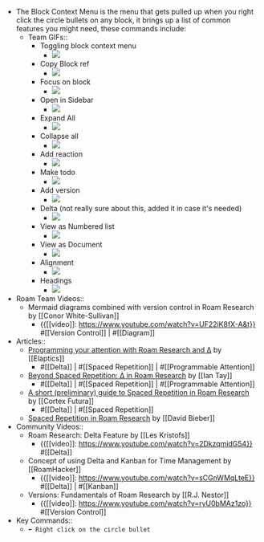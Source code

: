 - The Block Context Menu is the menu that gets pulled up when you right click the circle bullets on any block, it brings up a list of common features you might need, these commands include:  
    - Team GIFs::
        - Toggling block context menu
            - ![](https://firebasestorage.googleapis.com/v0/b/firescript-577a2.appspot.com/o/imgs%2Fapp%2Fhelp-documentation%2FrqEvtSIXXI.gif?alt=media&token=90085112-75bf-4ab3-aa92-a37bfbce372f)
        - Copy Block ref
            - ![](https://firebasestorage.googleapis.com/v0/b/firescript-577a2.appspot.com/o/imgs%2Fapp%2Fhelp-documentation%2FtLOCTkDJmh.gif?alt=media&token=6b686749-3e4a-4809-9841-6b1e9703073c)
        - Focus on block
            - ![](https://firebasestorage.googleapis.com/v0/b/firescript-577a2.appspot.com/o/imgs%2Fapp%2Fhelp-documentation%2FBtS-Wl25jF.gif?alt=media&token=a238e6c8-30e3-4a69-b60f-87499a6f4a68)
        - Open in Sidebar
            - ![](https://firebasestorage.googleapis.com/v0/b/firescript-577a2.appspot.com/o/imgs%2Fapp%2Fhelp-documentation%2Fw4RyQL5NLd.gif?alt=media&token=13659f0d-2c0c-4713-8b3a-de6a5edf7dfa)
        - Expand All
            - ![](https://firebasestorage.googleapis.com/v0/b/firescript-577a2.appspot.com/o/imgs%2Fapp%2Fhelp-documentation%2FrzIXmWpaCv.gif?alt=media&token=be0bd209-0c50-43c5-b967-bd6ab81200ff)
        - Collapse all
            - ![](https://firebasestorage.googleapis.com/v0/b/firescript-577a2.appspot.com/o/imgs%2Fapp%2Fhelp-documentation%2FABF_970huX.gif?alt=media&token=30b746a7-6213-48da-886c-e9d8cb455d80)
        - Add reaction
            - ![](https://firebasestorage.googleapis.com/v0/b/firescript-577a2.appspot.com/o/imgs%2Fapp%2Fhelp-documentation%2FQLZYo7bsRj.gif?alt=media&token=e3c0ac44-f2eb-475f-889f-4605b89db241)
        - Make todo
            - ![](https://firebasestorage.googleapis.com/v0/b/firescript-577a2.appspot.com/o/imgs%2Fapp%2Fhelp-documentation%2FmVnuTJLLlq.gif?alt=media&token=528fd198-da64-4a21-80c2-8bd6007ba018)
        - Add version
            - ![](https://firebasestorage.googleapis.com/v0/b/firescript-577a2.appspot.com/o/imgs%2Fapp%2Fhelp-documentation%2FHNrxPTA3gs.gif?alt=media&token=ad1b8585-b52f-4356-b1b8-1aa109c5f7e3)
        - Delta (not really sure about this, added it in case it's needed)
            - ![](https://firebasestorage.googleapis.com/v0/b/firescript-577a2.appspot.com/o/imgs%2Fapp%2Fhelp-documentation%2F7vwTMYhLgA.gif?alt=media&token=3ac40f9a-f03b-4aef-a3f5-7e3e0f88800c)
        - View as Numbered list
            - ![](https://firebasestorage.googleapis.com/v0/b/firescript-577a2.appspot.com/o/imgs%2Fapp%2Fhelp-documentation%2FXKIKHxUwZn.gif?alt=media&token=1290607c-b3e4-4ce2-a3bf-47afc371aaf9)
        - View as Document
            - ![](https://firebasestorage.googleapis.com/v0/b/firescript-577a2.appspot.com/o/imgs%2Fapp%2Fhelp-documentation%2FtIl23mRzPT.gif?alt=media&token=0b09348e-e48a-45d3-b645-344d4a66f76c)
        - Alignment
            - ![](https://firebasestorage.googleapis.com/v0/b/firescript-577a2.appspot.com/o/imgs%2Fapp%2Fhelp-documentation%2FNj8xa_j0-O.gif?alt=media&token=eef46bee-f56c-4974-b119-f87a14b11b2b)
        - Headings 
            - ![](https://firebasestorage.googleapis.com/v0/b/firescript-577a2.appspot.com/o/imgs%2Fapp%2Fhelp-documentation%2FCOTx6OZnuD.gif?alt=media&token=a3375edb-1083-4dbb-b5ac-042b7b91dbdc)
- Roam Team Videos::
    - Mermaid diagrams combined with version control in Roam Research by [[Conor White-Sullivan]]
        - {{[[video]]: https://www.youtube.com/watch?v=UF22iK8fX-A&t}}
          #[[Version Control]] | #[[Diagram]]
- Articles::
    - [Programming your attention with Roam Research and ∆](https://elaptics.co.uk/journal/roam-research-programmable-attention/) by [[Elaptics]]
        - #[[Delta]] | #[[Spaced Repetition]] | #[[Programmable Attention]]
    - [Beyond Spaced Repetition: Δ in Roam Research](https://www.iantay.dev/post/beyond-spaced-repetition-%CE%B4-in-roam-research/) by [[Ian Tay]]
        - #[[Delta]] | #[[Spaced Repetition]] | #[[Programmable Attention]]
    - [A short (preliminary) guide to Spaced Repetition in Roam Research](https://www.cortexfutura.com/preliminary-spaced-repetition-roam/) by [[Cortex Futura]]
        - #[[Delta]] | #[[Spaced Repetition]] 
    - [Spaced Repetition in Roam Research](https://davidbieber.com/snippets/2021-01-02-spaced-repetition-in-roam-research/) by [[David Bieber]]
- Community Videos::
    - Roam Research: Delta Feature by [[Les Kristofs]]
        - {{[[video]]: https://www.youtube.com/watch?v=2DkzqmidG54}}
          #[[Delta]]
    - Concept of using Delta and Kanban for Time Management by [[RoamHacker]]
        - {{[[video]]: https://www.youtube.com/watch?v=sCGnWMqLteE}}
          #[[Delta]] | #[[Kanban]]
    - Versions: Fundamentals of Roam Research by [[R.J. Nestor]]
        - {{[[video]]: https://www.youtube.com/watch?v=ryU0bMAz1zo}}
          #[[Version Control]] 
- Key Commands::
    - `⬅ Right click on the circle bullet`
